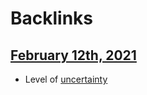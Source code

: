 
# Backlinks
## [February 12th, 2021](<February 12th, 2021.md>)
- Level of [uncertainty](<uncertainty.md>)

